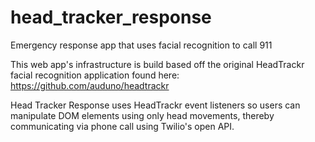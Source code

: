 # head_tracker_response
Emergency response app that uses facial recognition to call 911

This web app's infrastructure is build based off the original HeadTrackr facial recognition application found
here: https://github.com/auduno/headtrackr

Head Tracker Response uses HeadTrackr event listeners so users can manipulate DOM elements using only head movements, thereby communicating via phone call using Twilio's open API.
